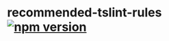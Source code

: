 # recommended-tslint-rules [![npm version](https://badge.fury.io/js/recommended-tslint-rules.svg)](https://badge.fury.io/js/recommended-tslint-rules)
